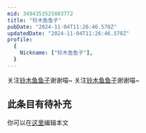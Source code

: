 ```yaml
---
mid: 3494353525803772
title: "铃木鱼鱼子"
pubDate: "2024-11-04T11:26:46.578Z"
updatedDate: "2024-11-04T11:26:46.578Z"
profile:
  {
    Nickname: ["铃木鱼鱼子"],
  }
---
```


关注[铃木鱼鱼子](https://space.bilibili.com/3494353525803772)谢谢喵~ 关注[铃木鱼鱼子](https://space.bilibili.com/3494353525803772)谢谢喵~

## 此条目有待补充
你可以在[这里](https://github.com/Yuhanawa/VTuber.ICU-Content/edit/master/v/铃木鱼鱼子/index.md)编辑本文
